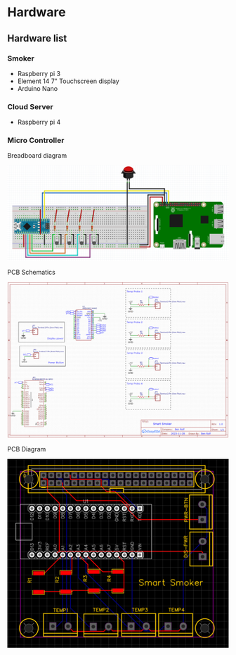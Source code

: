 # Hardware

## Hardware list

### Smoker
 * Raspberry pi 3
 * Element 14 7" Touchscreen display
 * Arduino Nano
### Cloud Server
 * Raspberry pi 4

### Micro Controller

Breadboard diagram

![BreadBoard Design](../images/BreadboardDesign.png)

PCB Schematics

![PCB Schematics](../images/PcbSchematics.png)

PCB Diagram

![PCB diagram](../images/PCBdiagram.png)